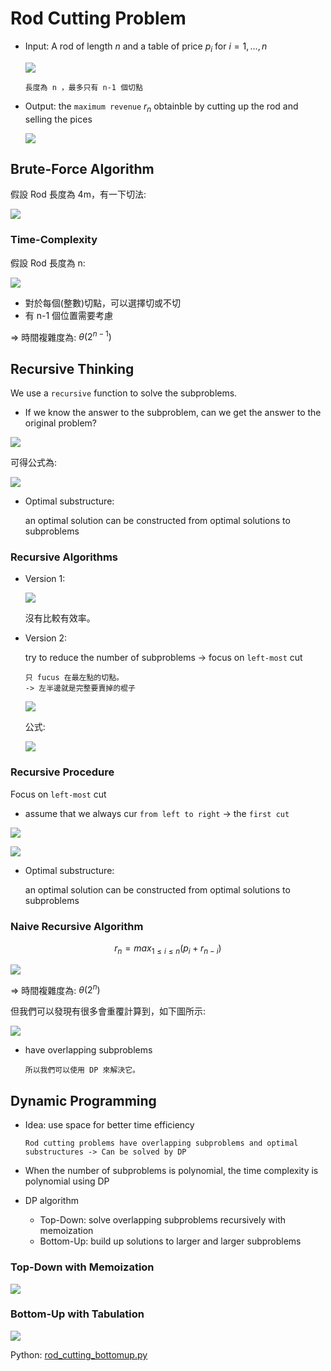 # Rod Cutting Problem

- Input: A rod of length $n$ and a table of price $p_i$ for $i = 1, ..., n$

    ![](images/rod_cutting_1.png)

    ```
    長度為 n ，最多只有 n-1 個切點
    ```

- Output: the `maximum revenue` $r_n$ obtainble by cutting up the rod and selling the pices

    ![](images/rod_cutting_2.png)

## Brute-Force Algorithm

假設 Rod 長度為 4m，有一下切法:

![](images/rod_cutting_bf.png)

### Time-Complexity

假設 Rod 長度為 n:

![](images/rod_cutting_3.png)

- 對於每個(整數)切點，可以選擇切或不切
- 有 n-1 個位置需要考慮

=> 時間複雜度為: $\theta(2^{n-1})$

## Recursive Thinking

We use a `recursive` function to solve the subproblems.

- If we know the answer to the subproblem, can we get the answer to the original problem?

![](images/rod_cutting_4.png)

可得公式為:

![](images/rod_cutting_recursive.png)

- Optimal substructure:

    an optimal solution can be constructed from optimal solutions to subproblems

### Recursive Algorithms

- Version 1:

    ![](images/rod_cutting_recursive.png)

    沒有比較有效率。

- Version 2:

    try to reduce the number of subproblems -> focus on `left-most` cut

    ```
    只 fucus 在最左點的切點。
    -> 左半邊就是完整要賣掉的棍子
    ```

    ![](images/rod_cutting_5.png)

    公式:

    ![](images/rod_cutting_recursive_2.png)

### Recursive Procedure

Focus on `left-most` cut

- assume that we always cur `from left to right` -> the `first cut`

![](images/rod_cutting_recursive_3.png)

![](images/rod_cutting_recursive_4.png)

- Optimal substructure:

    an optimal solution can be constructed from optimal solutions to subproblems

### Naive Recursive Algorithm

$$ r_n = max_{1\leq i \leq n}(p_i+r_{n-i}) $$

![](images/rod_cutting_recursive_5.png)

=> 時間複雜度為: $\theta(2^{n})$

但我們可以發現有很多會重覆計算到，如下圖所示:

![](images/rod_cutting_recursive_6.png)

- have overlapping subproblems

    ```
    所以我們可以使用 DP 來解決它。
    ```

## Dynamic Programming

- Idea: use space for better time efficiency

    `Rod cutting problems have overlapping subproblems and optimal substructures -> Can be solved by DP`

- When the number of subproblems is polynomial, the time complexity is polynomial using DP

- DP algorithm
  - Top-Down: solve overlapping subproblems recursively with memoization
  - Bottom-Up: build up solutions to larger and larger subproblems

### Top-Down with Memoization

![](images/rod_cutting_top_down.png)

### Bottom-Up with Tabulation

![](images/rod_cutting_bottom_up.png)

Python: [rod_cutting_bottomup.py](https://github.com/kaka-lin/Notes/blob/master/DSA/Dynamic%20Programming/rod_cutting/rod_cutting_bottomup.py)

